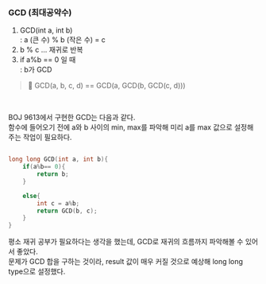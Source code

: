 
### GCD (최대공약수)

1. GCD(int a, int b)    
:  a (큰 수) % b (작은 수) = c
2. b % c ... 재귀로 반복
3. if a%b == 0 일 때    
: b가 GCD

> 🌈 GCD(a, b, c, d) == GCD(a, GCD(b, GCD(c, d)))

<br>

BOJ 9613에서 구현한 GCD는 다음과 같다.	  
함수에 들어오기 전에 a와 b 사이의 min, max를 파악해 미리 a를 max 값으로 설정해주는 작업이 필요하다.


```C++

long long GCD(int a, int b){
    if(a%b== 0){
        return b;
    }

    else{
        int c = a%b;
        return GCD(b, c);
    }
}

```

평소 재귀 공부가 필요하다는 생각을 했는데, GCD로 재귀의 흐름까지 파악해볼 수 있어서 좋았다.	   
문제가 GCD 합을 구하는 것이라, result 값이 매우 커질 것으로 예상해 long long type으로 설정했다.
